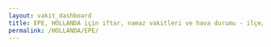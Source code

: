 ```yaml
---
layout: vakit_dashboard
title: EPE, HOLLANDA için iftar, namaz vakitleri ve hava durumu - ilçe/eyalet seç
permalink: /HOLLANDA/EPE/
---
```


<script type="text/javascript">
  var GLOBAL_COUNTRY = 'HOLLANDA';
  var GLOBAL_CITY = 'EPE';
  var GLOBAL_STATE = '';
  var lat = 72;
  var lon = 21;
</script>
